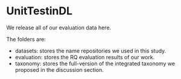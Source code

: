 # UnitTestinDL

We release all of our evaluation data here.

The folders are:
* datasets: stores the name repositories we used in this study.
* evaluation: stores the RQ evaluation results of our work.
* taxonomy: stores the full-version of the integrated taxonomy we proposed in the discussion section.